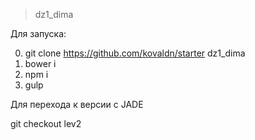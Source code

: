> dz1_dima

Для запуска:

0. git clone https://github.com/kovaldn/starter dz1_dima
1. bower i
2. npm i
3. gulp

Для перехода к версии с JADE

git checkout lev2

